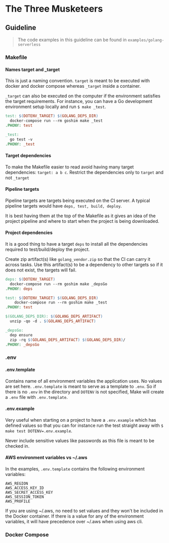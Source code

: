 # The Three Musketeers

## Guideline

> The code examples in this guideline can be found in `examples/golang-serverless`

### Makefile

#### Names target and _target

This is just a naming convention. `target` is meant to be executed with docker and docker compose whereas `_target` inside a container.

`_target` can also be executed on the computer if the environment satisfies the target requirements. For instance, you can have a Go development environment setup locally and run `$ make _test`.

```Makefile
test: $(DOTENV_TARGET) $(GOLANG_DEPS_DIR)
  docker-compose run --rm goshim make _test
.PHONY: test

_test:
  go test -v
.PHONY: _test
```

#### Target dependencies

To make the Makefile easier to read avoid having many target dependencies: `target: a b c`. Restrict the dependencies only to `target` and not `_target`

#### Pipeline targets

Pipeline targets are targets being executed on the CI server. A typical pipeline targets would have `deps, test, build, deploy`.

It is best having them at the top of the Makefile as it gives an idea of the project pipeline and where to start when the project is being downloaded.

#### Project dependencies

It is a good thing to have a target `deps` to install all the dependencies required to test/build/deploy the project.

Create zip artifact(s) like `golang_vendor.zip` so that the CI can carry it across tasks. Use this artifact(s) to be a dependency to other targets so if it does not exist, the targets will fail.

```Makefile
deps: $(DOTENV_TARGET)
  docker-compose run --rm goshim make _depsGo
.PHONY: deps

test: $(DOTENV_TARGET) $(GOLANG_DEPS_DIR)
	docker-compose run --rm goshim make _test
.PHONY: test

$(GOLANG_DEPS_DIR): $(GOLANG_DEPS_ARTIFACT)
  unzip -qo -d . $(GOLANG_DEPS_ARTIFACT)

_depsGo:
  dep ensure
  zip -rq $(GOLANG_DEPS_ARTIFACT) $(GOLANG_DEPS_DIR)/
.PHONY: _depsGo
```

### .env

#### .env.template

Contains name of all environment variables the application uses. No values are set here. `.env.template` is meant to serve as a template to `.env`. So if there is no `.env` in the directory and `DOTENV` is not specified, Make will create a `.env` file with `.env.template`.

#### .env.example

Very useful when starting on a project to have a `.env.example` which has defined values so that you can for instance run the test straight away with `$ make test DOTENV=.env.example`.

Never include sensitive values like passwords as this file is meant to be checked in.

#### AWS environment variables vs ~/.aws

In the examples, `.env.template` contains the following environment variables:

```
AWS_REGION
AWS_ACCESS_KEY_ID
AWS_SECRET_ACCESS_KEY
AWS_SESSION_TOKEN
AWS_PROFILE
```

If you are using ~/.aws, no need to set values and they won't be included in the Docker container. If there is a value for any of the environment variables, it will have precedence over ~/.aws when using aws cli.

### Docker Compose
